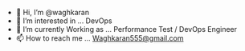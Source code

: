 - 👋 Hi, I’m @waghkaran
- 👀 I’m interested in ... DevOps
- 🌱 I’m currently Working as ... Performance Test / DevOps Engineer
- 📫 How to reach me ... Waghkaran555@gmail.com

<!---
waghkaran/waghkaran is a ✨ special ✨ repository because its `README.md` (this file) appears on your GitHub profile.
You can click the Preview link to take a look at your changes.
--->
